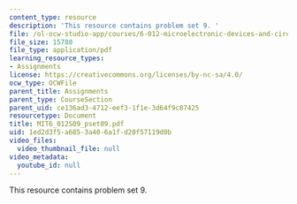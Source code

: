 ```yaml
---
content_type: resource
description: 'This resource contains problem set 9. '
file: /ol-ocw-studio-app/courses/6-012-microelectronic-devices-and-circuits-spring-2009/1ed2d3f5a6853a406a1fd20f57119d0b_MIT6_012S09_pset09.pdf
file_size: 15780
file_type: application/pdf
learning_resource_types:
- Assignments
license: https://creativecommons.org/licenses/by-nc-sa/4.0/
ocw_type: OCWFile
parent_title: Assignments
parent_type: CourseSection
parent_uid: ce136ad3-4712-eef3-1f1e-3d64f9c87425
resourcetype: Document
title: MIT6_012S09_pset09.pdf
uid: 1ed2d3f5-a685-3a40-6a1f-d20f57119d0b
video_files:
  video_thumbnail_file: null
video_metadata:
  youtube_id: null
---
```

This resource contains problem set 9. 